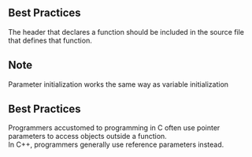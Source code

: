## Best Practices
The header that declares a function should be included in the source file that defines that function.

## Note
Parameter initialization works the same way as variable initialization

## Best Practices
Programmers accustomed to programming in C often use pointer parameters to access objects outside a function.<br>
In C++, programmers generally use reference parameters instead.